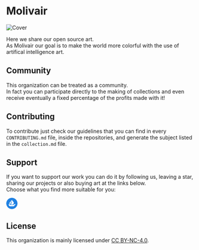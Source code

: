 # Molivair
![Cover](https://raw.githubusercontent.com/Molivair/.github/main/assets/images/cover.png)

Here we share our open source art.  
As Molivair our goal is to make the world more colorful with the use of artifical intelligence art.

## Community
This organization can be treated as a community.  
In fact you can participate directly to the making of collections and even receive eventually a fixed percentage of the profits made with it!  

## Contributing
To contribute just check our guidelines that you can find in every ```CONTRIBUTING.md``` file, inside the repositories, and generate the subject listed in the ```collection.md``` file.  

## Support
If you want to support our work you can do it by following us, leaving a star, sharing our projects or also buying art at the links below.  
Choose what you find more suitable for you:  

<a href="https://opensea.io/Molivair" target="blank">
  <img src="https://raw.githubusercontent.com/molivair/assets/main/images/opensea.svg" alt="OpenSea" width="30px" />
</a>

## License
This organization is mainly licensed under [CC BY-NC-4.0](http://creativecommons.org/licenses/by-nc/4.0/).  
